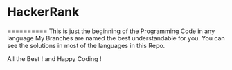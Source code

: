 # HackerRank
==========
This is just the beginning of the Programming Code in any language
My Branches are named the best understandable for you.
You can see the solutions in most of the languages in this Repo.

All the Best ! and Happy Coding !
